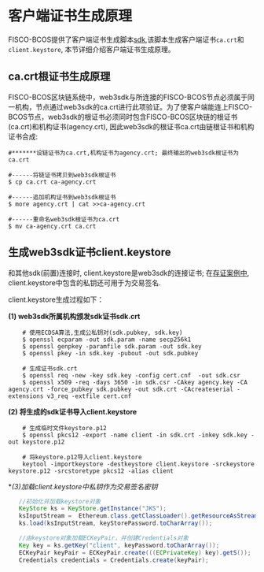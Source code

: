 # 客户端证书生成原理

FISCO-BCOS提供了客户端证书生成脚本[sdk](https://github.com/FISCO-BCOS/FISCO-BCOS/blob/master/cert/sdk.sh),该脚本生成客户端证书`ca.crt`和`client.keystore`, 本节详细介绍客户端证书生成原理。

## ca.crt根证书生成原理

FISCO-BCOS区块链系统中，web3sdk与所连接的FISCO-BCOS节点必须属于同一机构，节点通过web3sdk的ca.crt进行此项验证。为了使客户端能连上FISCO-BCOS节点，web3sdk的根证书必须同时包含FISCO-BCOS区块链的根证书(ca.crt)和机构证书(agency.crt), 因此web3sdk的根证书ca.crt由链根证书和机构证书合成:

```shell
#*******设链证书为ca.crt,机构证书为agency.crt; 最终输出的web3sdk根证书为ca.crt

#------将链证书拷贝到web3sdk根证书
$ cp ca.crt ca-agency.crt

#------追加机构证书到web3sdk根证书
$ more agency.crt | cat >>ca-agency.crt

#------重命名web3sdk根证书为ca.crt
$ mv ca-agency.crt ca.crt
```


## 生成web3sdk证书client.keystore

和其他sdk(前置)连接时, client.keystore是web3sdk的连接证书; 在[存证案例中](TODO), client.keystore中包含的私钥还可用于为交易签名.


 client.keystore生成过程如下：

**(1) web3sdk所属机构颁发sdk证书sdk.crt**

```shell
    # 使用ECDSA算法,生成公私钥对(sdk.pubkey, sdk.key)
    $ openssl ecparam -out sdk.param -name secp256k1
    $ openssl genpkey -paramfile sdk.param -out sdk.key
    $ openssl pkey -in sdk.key -pubout -out sdk.pubkey

    # 生成证书sdk.crt
    $ openssl req -new -key sdk.key -config cert.cnf  -out sdk.csr
    $ openssl x509 -req -days 3650 -in sdk.csr -CAkey agency.key -CA agency.crt -force_pubkey sdk.pubkey -out sdk.crt -CAcreateserial -extensions v3_req -extfile cert.cnf
```

**(2) 将生成的sdk证书导入client.keystore**

```shell
    # 生成临时文件keystore.p12
    $ openssl pkcs12 -export -name client -in sdk.crt -inkey sdk.key -out keystore.p12
    
    # 将keystore.p12导入client.keystore
    keytool -importkeystore -destkeystore client.keystore -srckeystore keystore.p12 -srcstoretype pkcs12 -alias client
```

**(3)*加载client.keystore中私钥作为交易签名密钥**


```java
   //初始化并加载keystore对象
   KeyStore ks = KeyStore.getInstance("JKS");
   ksInputStream =  Ethereum.class.getClassLoader().getResourceAsStream(keyStoreFileName);
   ks.load(ksInputStream, keyStorePassword.toCharArray());
   
   //由keystore对象加载ECKeyPair，并创建Credentials对象
   Key key = ks.getKey("client", keyPassword.toCharArray());
   ECKeyPair keyPair = ECKeyPair.create(((ECPrivateKey) key).getS());
   Credentials credentials = Credentials.create(keyPair);
```
